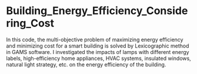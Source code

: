# Building_Energy_Efficiency_Considering_Cost
In this code, the multi-objective problem of maximizing energy efficiency and minimizing cost for a smart building is solved by Lexicographic method in GAMS software. I investigated the impacts of lamps with different energy labels, high-efficiency home appliances, HVAC systems, insulated windows, natural light strategy, etc. on the energy efficiency of the building.
